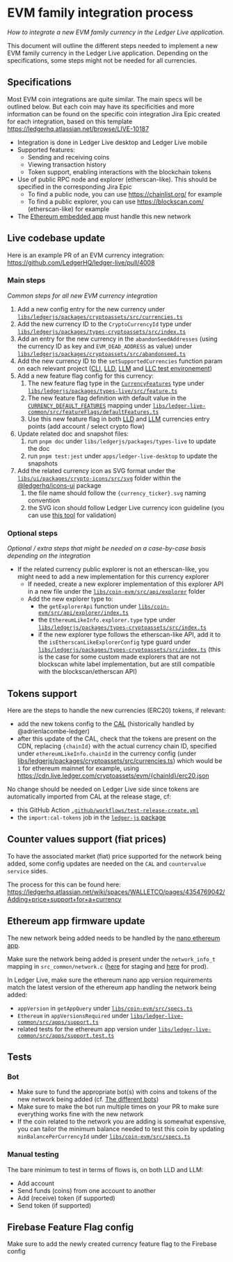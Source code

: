 # EVM family integration process

_How to integrate a new EVM family currency in the Ledger Live application._

This document will outline the different steps needed to implement a new EVM family currency in the Ledger Live application.
Depending on the specifications, some steps might not be needed for all currencies.

## Specifications

Most EVM coin integrations are quite similar. The main specs will be outlined below.
But each coin may have its specificities and more information can be found on the specific coin integration Jira Epic created for each integration, based on this template https://ledgerhq.atlassian.net/browse/LIVE-10187

- Integration is done in Ledger Live desktop and Ledger Live mobile
- Supported features:
  - Sending and receiving coins
  - Viewing transaction history
  - Token support, enabling interactions with the blockchain tokens
- Use of public RPC node and explorer (etherscan-like). This should be specified in the corresponding Jira Epic
  - To find a public node, you can use https://chainlist.org/ for example
  - To find a public explorer, you can use https://blockscan.com/ (etherscan-like) for example
- The [Ethereum embedded app](https://github.com/LedgerHQ/app-ethereum) must handle this new network

## Live codebase update

Here is an example PR of an EVM currency integration: https://github.com/LedgerHQ/ledger-live/pull/4008

### Main steps

_Common steps for all new EVM currency integration_

1. Add a new config entry for the new currency under [`libs/ledgerjs/packages/cryptoassets/src/currencies.ts`](https://github.com/LedgerHQ/ledger-live/blob/develop/libs/ledgerjs/packages/cryptoassets/src/currencies.ts)
2. Add the new currency ID to the `CryptoCurrencyId` type under [`libs/ledgerjs/packages/types-cryptoassets/src/index.ts`](https://github.com/LedgerHQ/ledger-live/blob/develop/libs/ledgerjs/packages/types-cryptoassets/src/index.ts)
3. Add an entry for the new currency in the `abandonSeedAddresses` (using the currency ID as key and `EVM_DEAD_ADDRESS` as value) under [`libs/ledgerjs/packages/cryptoassets/src/abandonseed.ts`](https://github.com/LedgerHQ/ledger-live/blob/develop/libs/ledgerjs/packages/cryptoassets/src/abandonseed.ts)
4. Add the new currency ID to the `setSupportedCurrencies` function param on each relevant project ([CLI](https://github.com/LedgerHQ/ledger-live/blob/develop/apps/cli/src/live-common-setup-base.ts), [LLD](https://github.com/LedgerHQ/ledger-live/blob/develop/apps/ledger-live-desktop/src/live-common-set-supported-currencies.ts), [LLM](https://github.com/LedgerHQ/ledger-live/blob/develop/apps/ledger-live-mobile/src/live-common-setup.ts) and [LLC test environement](https://github.com/LedgerHQ/ledger-live/blob/develop/libs/ledger-live-common/src/__tests__/test-helpers/environment.ts))
5. Add a new feature flag config for this currency:
   1. The new feature flag type in the [`CurrencyFeatures`](https://github.com/LedgerHQ/ledger-live/blob/7513354754ce0326a4ebcbcd86a5b4b38898a49e/libs/ledgerjs/packages/types-live/src/feature.ts#L80-L124) type under [`libs/ledgerjs/packages/types-live/src/feature.ts`](https://github.com/LedgerHQ/ledger-live/blob/develop/libs/ledgerjs/packages/types-live/src/feature.ts)
   2. The new feature flag definition with default value in the [`CURRENCY_DEFAULT_FEATURES`](https://github.com/LedgerHQ/ledger-live/blob/7513354754ce0326a4ebcbcd86a5b4b38898a49e/libs/ledger-live-common/src/featureFlags/defaultFeatures.ts#L23-L67) mapping under [`libs/ledger-live-common/src/featureFlags/defaultFeatures.ts`](https://github.com/LedgerHQ/ledger-live/blob/develop/libs/ledger-live-common/src/featureFlags/defaultFeatures.ts)
   3. Use this new feature flag in both [LLD](https://github.com/LedgerHQ/ledger-live/blob/develop/apps/ledger-live-desktop/src/renderer/modals/AddAccounts/steps/StepChooseCurrency.tsx) and [LLM](https://github.com/LedgerHQ/ledger-live/blob/develop/apps/ledger-live-mobile/src/screens/AddAccounts/01-SelectCrypto.tsx) currencies entry points (add account / select crypto flow)
6. Update related doc and snapshot files:
   1. run `pnpm doc` under `libs/ledgerjs/packages/types-live` to update the doc
   2. run `pnpm test:jest` under `apps/ledger-live-desktop` to update the snapshots
7. Add the related currency icon as SVG format under the [`libs/ui/packages/crypto-icons/src/svg`](https://github.com/LedgerHQ/ledger-live/tree/develop/libs/ui/packages/crypto-icons/src/svg) folder within the [@ledgerhq/icons-ui](https://github.com/LedgerHQ/ledger-live/tree/develop/libs/ui/packages/crypto-icons) package
   1. the file name should follow the `{currency_ticker}.svg` naming convention
   2. the SVG icon should follow Ledger Live currency icon guideline (you can use [this tool](https://live.ledger.tools/svg-icons) for validation)

### Optional steps

_Optional / extra steps that might be needed on a case-by-case basis depending on the integration_

- If the related currency public explorer is not an etherscan-like, you might need to add a new implementation for this currency explorer
  - If needed, create a new explorer implementation of this explorer API in a new file under the [`libs/coin-evm/src/api/explorer`](https://github.com/LedgerHQ/ledger-live/tree/develop/libs/coin-evm/src/api/explorer) folder
  - Add the new explorer type to:
    - the `getExplorerApi` function under [`libs/coin-evm/src/api/explorer/index.ts`](https://github.com/LedgerHQ/ledger-live/blob/develop/libs/coin-evm/src/api/explorer/index.ts)
    - the `EthereumLikeInfo.explorer.type` type under [`libs/ledgerjs/packages/types-cryptoassets/src/index.ts`](https://github.com/LedgerHQ/ledger-live/blob/develop/libs/ledgerjs/packages/types-cryptoassets/src/index.ts)
    - if the new explorer type follows the etherscan-like API, add it to the `isEtherscanLikeExplorerConfig` type guard under [`libs/ledgerjs/packages/types-cryptoassets/src/index.ts`](https://github.com/LedgerHQ/ledger-live/blob/develop/libs/coin-evm/src/api/explorer/types.ts) (this is the case for some custom made explorers that are not blockscan white label implementation, but are still compatible with the blockscan/etherscan API)

## Tokens support

Here are the steps to handle the new currencies (ERC20) tokens, if relevant:

- add the new tokens config to the [CAL](https://github.com/LedgerHQ/crypto-assets) (historically handled by @adrienlacombe-ledger)
- after this update of the CAL, check that the tokens are present on the CDN, replacing `{chainId}` with the actual currency chain ID, specified under `ethereumLikeInfo.chainId` in the currency config (under [libs/ledgerjs/packages/cryptoassets/src/currencies.ts](https://github.com/LedgerHQ/ledger-live/blob/develop/libs/ledgerjs/packages/cryptoassets/src/currencies.ts)) which would be `1` for ethereum mainnet for example, using https://cdn.live.ledger.com/cryptoassets/evm/{chainId}/erc20.json

No change should be needed on Ledger Live side since tokens are automatically imported from CAL at the release stage, cf:

- this GitHub Action [`.github/workflows/test-release-create.yml`](https://github.com/LedgerHQ/ledger-live/blob/develop/.github/workflows/test-release-create.yml)
- the `import:cal-tokens` job in the [`ledger-js` package](https://github.com/LedgerHQ/ledger-live/blob/develop/libs/ledgerjs/package.json)

## Counter values support (fiat prices)

To have the associated market (fiat) price supported for the network being added, some config updates are needed on the `CAL` and `countervalue service` sides.

The process for this can be found here: https://ledgerhq.atlassian.net/wiki/spaces/WALLETCO/pages/4354769042/Adding+price+support+for+a+currency

## Ethereum app firmware update

The new network being added needs to be handled by the [nano ethereum app](https://github.com/LedgerHQ/app-ethereum).

Make sure the network being added is present under the `network_info_t` mapping in `src_common/network.c` ([here](https://github.com/LedgerHQ/app-ethereum/blob/develop/src_common/network.c) for staging and [here](https://github.com/LedgerHQ/app-ethereum/blob/master/src_common/network.c) for prod).

In Ledger Live, make sure the ethereum nano app version requirements match the latest version of the ethereum app handling the network being added:

- `appVersion` in `getAppQuery` under [`libs/coin-evm/src/specs.ts`](https://github.com/LedgerHQ/ledger-live/blob/develop/libs/coin-evm/src/specs.ts)
- `Ethereum` in `appVersionsRequired` under [`libs/ledger-live-common/src/apps/support.ts`](https://github.com/LedgerHQ/ledger-live/blob/develop/libs/ledger-live-common/src/apps/support.ts)
- related tests for the ethereum app version under [`libs/ledger-live-common/src/apps/support.test.ts`](https://github.com/LedgerHQ/ledger-live/blob/develop/libs/ledger-live-common/src/apps/support.test.ts)

## Tests

### Bot

- Make sure to fund the appropriate bot(s) with coins and tokens of the new network being added (cf. [The different bots](https://github.com/LedgerHQ/ledger-live/wiki/LLC:bot#the-different-bots))
- Make sure to make the bot run multiple times on your PR to make sure everything works fine with the new network
- If the coin related to the network you are adding is somewhat expensive, you can tailor the minimum balance needed to test this coin by updating `minBalancePerCurrencyId` under [`libs/coin-evm/src/specs.ts`](https://github.com/LedgerHQ/ledger-live/blob/develop/libs/coin-evm/src/specs.ts)

### Manual testing

The bare minimum to test in terms of flows is, on both LLD and LLM:

- Add account
- Send funds (coins) from one account to another
- Add (receive) token (if supported)
- Send token (if supported)

## Firebase Feature Flag config

Make sure to add the newly created currency feature flag to the Firebase config
